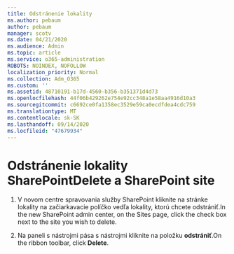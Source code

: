 ```yaml
---
title: Odstránenie lokality
ms.author: pebaum
author: pebaum
manager: scotv
ms.date: 04/21/2020
ms.audience: Admin
ms.topic: article
ms.service: o365-administration
ROBOTS: NOINDEX, NOFOLLOW
localization_priority: Normal
ms.collection: Adm_O365
ms.custom: ''
ms.assetid: 48710191-b17d-4560-b356-b351371d4d73
ms.openlocfilehash: 44f06b429262e754e92cc348a1e58aa4916d10a3
ms.sourcegitcommit: c6692ce0fa1358ec3529e59ca0ecdfdea4cdc759
ms.translationtype: MT
ms.contentlocale: sk-SK
ms.lasthandoff: 09/14/2020
ms.locfileid: "47679934"
---
```

# <a name="delete-a-sharepoint-site"></a><span data-ttu-id="ccbe2-102">Odstránenie lokality SharePoint</span><span class="sxs-lookup"><span data-stu-id="ccbe2-102">Delete a SharePoint site</span></span>

1. <span data-ttu-id="ccbe2-103">V novom centre spravovania služby SharePoint kliknite na stránke lokality na začiarkavacie políčko vedľa lokality, ktorú chcete odstrániť.</span><span class="sxs-lookup"><span data-stu-id="ccbe2-103">In the new  SharePoint admin center, on the Sites page, click the check box next to the site you wish to delete.</span></span>
    
2. <span data-ttu-id="ccbe2-104">Na paneli s nástrojmi pása s nástrojmi kliknite na položku **odstrániť**.</span><span class="sxs-lookup"><span data-stu-id="ccbe2-104">On the ribbon toolbar, click **Delete**.</span></span>
    

